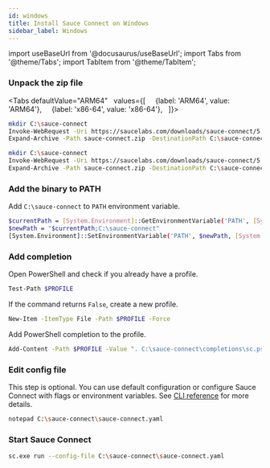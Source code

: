 ```yaml
---
id: windows
title: Install Sauce Connect on Windows
sidebar_label: Windows
---
```


import useBaseUrl from '@docusaurus/useBaseUrl';
import Tabs from '@theme/Tabs';
import TabItem from '@theme/TabItem';

### Unpack the zip file

<Tabs
defaultValue="ARM64"
  values={[
    {label: 'ARM64', value: 'ARM64'},
    {label: 'x86-64', value: 'x86-64'},
  ]}>
<TabItem value="ARM64">

```bash
mkdir C:\sauce-connect
Invoke-WebRequest -Uri https://saucelabs.com/downloads/sauce-connect/5.1.2/sauce-connect-5.1.2_windows.aarch64.zip -OutFile sauce-connect.zip
Expand-Archive -Path sauce-connect.zip -DestinationPath C:\sauce-connect
```
  </TabItem>

  <TabItem value="x86-64">

```bash
mkdir C:\sauce-connect
Invoke-WebRequest -Uri https://saucelabs.com/downloads/sauce-connect/5.1.2/sauce-connect-5.1.2_windows.x86_64.zip -OutFile sauce-connect.zip
Expand-Archive -Path sauce-connect.zip -DestinationPath C:\sauce-connect
```

  </TabItem>
</Tabs>

### Add the binary to PATH

Add `C:\sauce-connect` to `PATH` environment variable.

```bash
$currentPath = [System.Environment]::GetEnvironmentVariable('PATH', [System.EnvironmentVariableTarget]::Machine)
$newPath = "$currentPath;C:\sauce-connect"
[System.Environment]::SetEnvironmentVariable('PATH', $newPath, [System.EnvironmentVariableTarget]::Machine)
```

### Add completion

Open PowerShell and check if you already have a profile.

```bash
Test-Path $PROFILE
```

If the command returns `False`, create a new profile.

```bash
New-Item -ItemType File -Path $PROFILE -Force
```

Add PowerShell completion to the profile.

```bash
Add-Content -Path $PROFILE -Value ". C:\sauce-connect\completions\sc.ps1"
```

### Edit config file

This step is optional. You can use default configuration or configure Sauce Connect with flags or environment variables.
See [CLI reference](/dev/cli/sauce-connect-5/) for more details.

```bash
notepad C:\sauce-connect\sauce-connect.yaml
```

### Start Sauce Connect

```bash
sc.exe run --config-file C:\sauce-connect\sauce-connect.yaml
```
